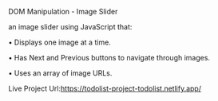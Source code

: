 DOM Manipulation - Image Slider

an image slider using JavaScript that:

• Displays one image at a time.

• Has Next and Previous buttons to navigate through images.

• Uses an array of image URLs.

Live Project Url:https://todolist-project-todolist.netlify.app/
